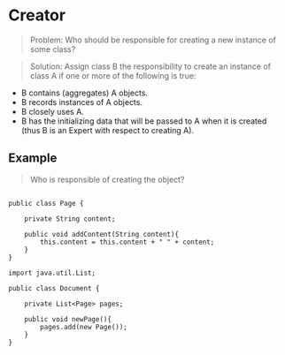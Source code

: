 # Creator

> Problem: Who should be responsible for creating a new instance of some class?

> Solution: Assign class B the responsibility to create an instance of class A if one or more of the following is true:

* B contains (aggregates) A objects.
* B records instances of A objects.
* B closely uses A.
* B has the initializing data that will be passed to A when it is created (thus B is an Expert with respect to creating A).

## Example
> Who is responsible of creating the object?

![]()




````     
public class Page {

    private String content;

    public void addContent(String content){
        this.content = this.content + " " + content;
    }
}

````     

````     
import java.util.List;

public class Document {

    private List<Page> pages;

    public void newPage(){
        pages.add(new Page());
    }
}

````     
